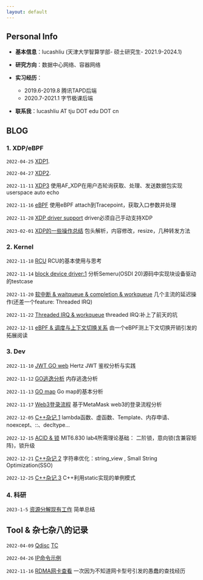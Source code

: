 ```yaml
---
layout: default
---
```


## Personal Info
+ **基本信息**：lucashliu  (天津大学智算学部- 硕士研究生-  2021.9-2024.1)
+ **研究方向**：数据中心网络、容器网络
+ **实习经历**：
  + 2019.6-2019.8 腾讯TAPD后端
  + 2020.7-2021.1 字节极课后端

+ **联系我**：lucashliu AT tju DOT edu DOT cn

## BLOG

### 1. XDP/eBPF

`2022-04-25`  [XDP1](./zp_1_xdp.html).

`2022-04-27`  [XDP2](./zp_2_xdp.html).

`2022-11-11`  [XDP3](https://note.youdao.com/s/K7H5TCsS)    使用AF_XDP在用户态轮询获取、处理、发送数据包实现userspace auto echo

`2022-11-16`  [eBPF](https://note.youdao.com/s/LIK6OcFF)     使用eBPF attach到Tracepoint，获取入口参数并处理

`2022-11-28`  [XDP driver support](https://note.youdao.com/s/Pi9LCcFN)   driver必须自己手动支持XDP

`2023-02-01` [XDP的一些操作总结](https://note.youdao.com/s/3U1bFUvh)  包头解析，内容修改，resize，几种转发方法



### 2. Kernel 

`2022-11-18` [RCU](https://note.youdao.com/s/OSh9iE6h)   RCU的基本使用与思考

`2022-11-14` [block device driver:1](https://note.youdao.com/s/XbmeobJS)   分析Semeru(OSDI 20)源码中实现块设备驱动的testcase

`2022-11-20` [软中断 & waitqueue & completion & workqueue](https://note.youdao.com/s/Gro9UOoA)  几个主流的延迟操作(还差一个feature: Threaded IRQ)

`2022-11-22` [Threaded IRQ & workqueue](https://note.youdao.com/s/9VZ6L4K) threaded IRQ:补上了前天的坑

`2022-12-11` [eBPF & 调度与上下文切换关系](https://note.youdao.com/s/FiIFMFqQ) 由一个eBPF测上下文切换开销引发的拓展阅读



### 3. Dev

`2022-11-10` [JWT GO web](https://note.youdao.com/s/Q8fVpGHg)  Hertz JWT 鉴权分析与实践

`2022-11-12` [GO逃逸分析](https://note.youdao.com/s/TOMh2MgU)   内存逃逸分析

`2022-11-13` [GO map](https://note.youdao.com/s/MPSsj3qm)   Go map的基本分析

`2022-11-17` [Web3登录流程](https://note.youdao.com/s/OYAVJcfu)  基于MetaMask web3的登录流程分析

`2022-12-05` [C++杂记 1](https://note.youdao.com/s/IsS4yh8g) lambda函数、虚函数、Template、内存申请、noexcept、::、decltype...

`2022-12-15` [ACID & 锁](https://note.youdao.com/s/4ot7WMM1)  MIT6.830 lab4所需理论基础： 二阶锁，意向锁(含兼容矩阵)，锁升级

`2022-12-21` [C++杂记 2](https://note.youdao.com/s/9TXIcDZI) 字符串优化：string_view ,  Small String Optimization(SSO)

`2022-12-25` [C++杂记 3](https://note.youdao.com/s/JsshQciT) C++利用static实现的单例模式



### 4. 科研

`2023-1-5` [资源分解现有工作](https://note.youdao.com/s/ZZMjRdHY)  简单总结



## Tool & 杂七杂八的记录

`2022-04-09`  [Qdisc](https://note.youdao.com/s/XQNOuATW)  [TC](https://note.youdao.com/s/WXRLLeNk)

``2022-04-26``  [IP命令示例](./zt_1_ip.md)

`2022-11-16`  [RDMA网卡查看](https://note.youdao.com/s/aC9L1GBd) 一次因为不知道网卡型号引发的愚蠢的查找经历





